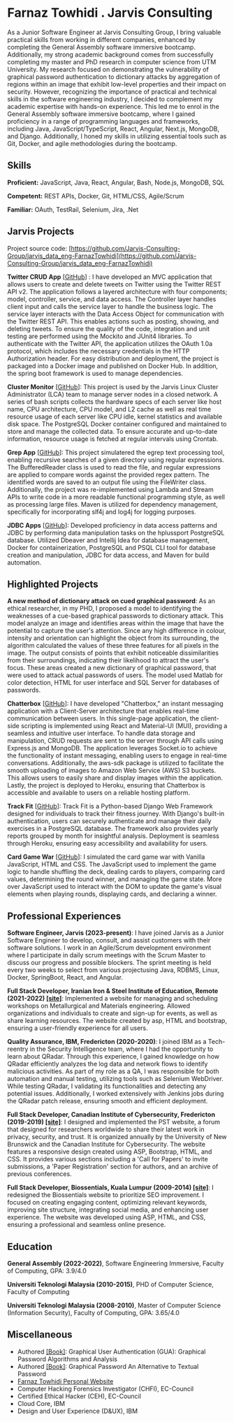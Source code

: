 # Farnaz Towhidi . Jarvis Consulting

As a Junior Software Engineer at Jarvis Consulting Group, I bring valuable practical skills from working in different companies, enhanced by completing the General Assembly software immersive bootcamp. Additionally, my strong academic background comes from successfully completing my master and PhD research in computer science from UTM University. My research focused on demonstrating the vulnerability of graphical password authentication to dictionary attacks by aggregation of regions within an image that exhibit low-level properties and their impact on security. However, recognizing the importance of practical and technical skills in the software engineering industry, I decided to complement my academic expertise with hands-on experience. This led me to enrol in the General Assembly software immersive bootcamp, where I gained proficiency in a range of programming languages and frameworks, including Java, JavaScript/TypeScript, React, Angular, Next.js, MongoDB, and Django. Additionally, I honed my skills in utilizing essential tools such as Git, Docker, and agile methodologies during the bootcamp.

## Skills

**Proficient:** JavaScript, Java, React, Angular, Bash, Node.js, MongoDB, SQL

**Competent:** REST APIs, Docker, Git, HTML/CSS, Agile/Scrum

**Familiar:** OAuth, TestRail, Selenium, Jira, .Net

## Jarvis Projects

Project source code: [https://github.com/Jarvis-Consulting-Group/jarvis_data_eng-FarnazTowhidi](https://github.com/Jarvis-Consulting-Group/jarvis_data_eng-FarnazTowhidi)


**Twitter CRUD App** [[GitHub](https://github.com/Jarvis-Consulting-Group/jarvis_data_eng-FarnazTowhidi/tree/feature/twitter/core_java/twitter)] : I have developed an MVC application that allows users to create and delete tweets on Twitter using the Twitter REST API v2. The application follows a layered architecture with four components; model, controller, service, and data access. The Controller layer handles client input and calls the service layer to handle the business logic. The service layer interacts with the Data Access Object for communication with the Twitter REST API. This enables actions such as posting, showing, and deleting tweets. To ensure the quality of the code, integration and unit testing are performed using the Mockito and JUnit4 libraries. To authenticate with the Twitter API, the application utilizes the OAuth 1.0a protocol, which includes the necessary credentials in the HTTP Authorization header. For easy distribution and deployment, the project is packaged into a Docker image and published on Docker Hub. In addition, the spring boot framework is used to manage dependencies.

**Cluster Monitor** [[GitHub](https://github.com/Jarvis-Consulting-Group/jarvis_data_eng-FarnazTowhidi/tree/develop/linux_sql)]: This project is used by the Jarvis Linux Cluster Administrator (LCA) team to manage server nodes in a closed network. A series of bash scripts collects the hardware specs of each server like host name, CPU architecture, CPU model, and L2 cache as well as real time resource usage of each server like CPU idle, kernel statistics and available disk space. The PostgreSQL Docker container configured and maintained to store and manage the collected data. To ensure accurate and up-to-date information, resource usage is fetched at regular intervals using Crontab.

**Grep App** [[GitHub](https://github.com/Jarvis-Consulting-Group/jarvis_data_eng-FarnazTowhidi/tree/develop/core_java/grep)]: This project simulatered the egrep text processing tool, enabling recursive searches of a given directory using regular expressions. The BufferedReader class is used to read the file, and regular expressions are applied to compare words against the provided regex pattern. The identified words are saved to an output file using the FileWriter class. Additionally, the project was re-implemented using Lambda and Stream APIs to write code in a more readable functional programming style, as well as processing large files. Maven is utilized for dependency management, specifically for incorporating slf4j and log4j for logging purposes.

**JDBC Apps** [[GitHub](https://github.com/Jarvis-Consulting-Group/jarvis_data_eng-FarnazTowhidi/tree/develop/core_java/jdbc)]: Developed proficiency in data access patterns and JDBC by performing data manipulation tasks on the hplussport PostgreSQL database. Utilized Dbeaver and Intellij Idea for database management, Docker for containerization, PostgreSQL and PSQL CLI tool for database creation and manipulation, JDBC for data access, and Maven for build automation.


## Highlighted Projects
**A new method of dictionary attack on cued graphical password**: As an ethical researcher, in my PHD, I proposed a model to identifying the weaknesses of a cue-based graphical passwords to dictionary attack.   This model analyze an image and identifies areas within the image that have the potential to capture the user's attention. Since any high difference in colour, intensity and orientation can highlight the object from its surrounding, the algorithm calculated the values of these three features for all pixels in the image. The output consists of points that exhibit noticeable dissimilarities from their surroundings, indicating their likelihood to attract the user's focus.  These areas created a new dictionary of graphical password, that were used to attack actual passwords of users. The model used Matlab for color detection, HTML for user interface and SQL Server for databases of passwords.

**Chatterbox** [[GitHub](https://github.com/FarnazTowhidi/mern-project)]: I have developed "Chatterbox," an instant messaging application with a Client-Server architecture that enables real-time communication between users. In this single-page application, the client-side scripting is implemented using React and Material-UI (MUI), providing a seamless and intuitive user interface. To handle data storage and manipulation, CRUD requests are sent to the server through API calls using Express.js and MongoDB. The application leverages Socket.io to achieve the functionality of instant messaging, enabling users to engage in real-time conversations. Additionally, the aws-sdk package is utilized to facilitate the smooth uploading of images to Amazon Web Service (AWS) S3 buckets. This allows users to easily share and display images within the application. Lastly, the project is deployed to Heroku, ensuring that Chatterbox is accessible and available to users on a reliable hosting platform.

**Track Fit** [[GitHub](https://github.com/aerlikh17/track-fit-app)]: Track Fit is a Python-based Django Web Framework designed for individuals to track their fitness journey. With Django's built-in authentication, users can securely authenticate and manage their daily exercises in a PostgreSQL database. The framework also provides yearly reports grouped by month for insightful analysis. Deployment is seamless through Heroku, ensuring easy accessibility and availability for users.

**Card Game War** [[GitHub](https://github.com/FarnazTowhidi/warCardGame)]: I simulated the card game war with Vanilla JavaScript, HTML and CSS. The JavaScript used to implement the game logic to handle shuffling the deck, dealing cards to players, comparing card values, determining the round winner, and managing the game state. More over JavaScript used to interact with the DOM to update the game's visual elements when playing rounds, displaying cards, and declaring a winner.


## Professional Experiences

**Software Engineer, Jarvis (2023-present)**: I have joined Jarvis as a Junior Software Engineer to develop, consult, and assist customers with their software solutions. I work in an Agile/Scrum development environment where I participate in daily scrum meetings with the Scrum Master to discuss our progress and possible blockers. The sprint meeting is held every two weeks to select from various projectusing Java, RDBMS, Linux, Docker, SpringBoot, React, and Angular.

**Full Stack Developer, Iranian Iron & Steel Institute of Education, Remote (2021-2022) [[site]](http://www.iisie.net/)**: Implemented a website for managing and scheduling workshops on Metallurgical and Materials engineering. Allowed organizations and individuals to create and sign-up for events, as well as share learning resources. The website created by asp, HTML and bootstrap, ensuring a user-friendly experience for all users.

**Quality Assurance, IBM, Fredericton (2020-2020)**: I joined IBM as a Tech-reentry in the Security Intelligence team, where I had the opportunity to learn about QRadar. Through this experience, I gained knowledge on how QRadar efficiently analyzes the log data and network flows to identify malicious activities. As part of my role as a QA, I was responsible for both automation and manual testing, utilizing tools such as Selenium WebDriver. While testing QRadar, I validating its functionalities and detecting any potential issues. Additionally, I worked extensively with Jenkins jobs during the QRadar patch release, ensuring smooth and efficient deployment.

**Full Stack Developer, Canadian Institute of Cybersecurity, Fredericton (2019-2019) [[site]](https://pstnet.ca/)**: I designed and implemented the PST website, a forum that designed for researchers worldwide to share their latest work in privacy, security, and trust. It is organized annually by the University of New Brunswick and the Canadian Institute for Cybersecurity. The website features a responsive design created using ASP, Bootstrap, HTML, and CSS. It provides various sections including a 'Call for Papers' to invite submissions, a 'Paper Registration' section for authors, and an archive of previous conferences.

**Full Stack Developer, Biossentials, Kuala Lumpur (2009-2014) [[site]](https://www.biossentials.com/)**: I redesigned the Biossentials website to prioritize SEO improvement. I focused on creating engaging content, optimizing relevant keywords, improving site structure, integrating social media, and enhancing user experience. The website was developed using ASP, HTML, and CSS, ensuring a professional and seamless online presence.


## Education
**General Assembly (2022-2022)**, Software Engineering Immersive, Faculty of Computing, GPA: 3.9/4.0

**Universiti Teknologi Malaysia (2010-2015)**, PHD of Computer Science, Faculty of Computing

**Universiti Teknologi Malaysia (2008-2010)**, Master of Computer Science (Information Security), Faculty of Computing, GPA: 3.65/4.0


## Miscellaneous
- Authored [[Book]](https://www.amazon.ca/Graphical-Password-Alternative-Textual-ebook/dp/B01343DVSM/ref=sr_1_2?crid=1XD4DTN9AE0I9&keywords=farnaz+towhidi&qid=1689566121&sprefix=farnaz+towhidi%2Caps%2C78&sr=8-2): Graphical User Authentication (GUA): Graphical Password Algorithms and Analysis
- Authored [[Book]](https://www.amazon.ca/Graphical-User-Authentication-GUA-Algorithms/dp/3843380724/ref=sr_1_1?crid=1XD4DTN9AE0I9&keywords=farnaz+towhidi&qid=1689566293&sprefix=farnaz+towhidi%2Caps%2C78&sr=8-1): Graphical Password An Alternative to Textual Password
- [Farnaz Towhidi Personal Website](http://farnaztowhidi.com/)
- Computer Hacking Forensics Investigator (CHFI), EC-Council
- Certified Ethical Hacker (CEH), EC-Council
- Cloud Core, IBM
- Design and User Experience (D&UX), IBM